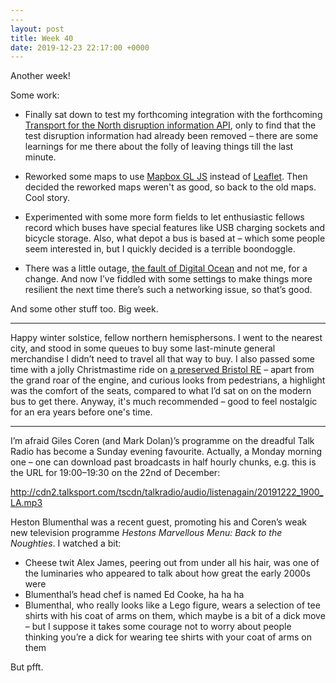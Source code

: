 ```yaml
---
---
layout: post
title: Week 40
date: 2019-12-23 22:17:00 +0000
---
```


Another week!

Some work:

- Finally sat down to test my forthcoming integration with the forthcoming [Transport for the North disruption information API](https://mailchi.mp/ea7b185e83c1/tfn-rtig-disruption-workshop-post-event?e=3affd2d366), only to find that the test disruption information had already been removed – there are some learnings for me there about the folly of leaving things till the last minute.

- Reworked some maps to use [Mapbox GL JS](https://docs.mapbox.com/mapbox-gl-js/api/) instead of [Leaflet](https://leafletjs.com/). Then decided the reworked maps weren't as good, so back to the old maps. Cool story.

- Experimented with some more form fields to let enthusiastic fellows record which buses have special features like USB charging sockets and bicycle storage.
Also, what depot a bus is based at – which some people seem interested in, but I quickly decided is a terrible boondoggle.

- There was a little outage, [the fault of Digital Ocean](https://status.digitalocean.com/incidents/z8tp0f9sq047) and not me, for a change. And now I’ve fiddled with some settings to make things more resilient the next time there’s such a networking issue, so that’s good.

And some other stuff too. Big week.

---

Happy winter solstice, fellow northern hemisphersons. I went to the nearest city, and stood in some queues to buy some last-minute general merchandise I didn’t need to travel all that way to buy.
I also passed some time with a jolly Christmastime ride on [a preserved Bristol RE](https://eastnorfolkbus.blogspot.com/2019/12/sunday-norwich-vintage-bus-rides.html) – apart from the grand roar of the engine, and curious looks from pedestrians, a highlight was the comfort of the seats, compared to what I’d sat on on the modern bus to get there. Anyway, it's much recommended – good to feel nostalgic for an era years before one's time.

---

I’m afraid Giles Coren (and Mark Dolan)’s programme on the dreadful Talk Radio has become a Sunday evening favourite. Actually, a Monday morning one – one can download past broadcasts in half hourly chunks, e.g. this is the URL for 19:00–19:30 on the 22nd of December:

http://cdn2.talksport.com/tscdn/talkradio/audio/listenagain/20191222_1900_LA.mp3

Heston Blumenthal was a recent guest, promoting his and Coren’s weak new television programme <cite> Hestons Marvellous Menu: Back to the Noughties</cite>. I watched a bit:

- Cheese twit Alex James, peering out from under all his hair, was one of the luminaries who appeared to talk about how great the early 2000s were
- Blumenthal’s head chef is named Ed Cooke, ha ha ha
- Blumenthal, who really looks like a Lego figure, wears a selection of tee shirts with his coat of arms on them, which maybe is a bit of a dick move – but I suppose it takes some courage not to worry about people thinking you’re a dick for wearing tee shirts with your coat of arms on them

But pfft.
